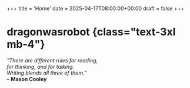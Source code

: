 +++
title = 'Home'
date = 2025-04-17T08:00:00+00:00
draft = false
+++

# dragonwasrobot {class="text-3xl mb-4"}

*"There are different rules for reading,*<br>
*for thinking, and for talking.*<br>
*Writing blends all three of them."*<br>
– **Mason Cooley**

